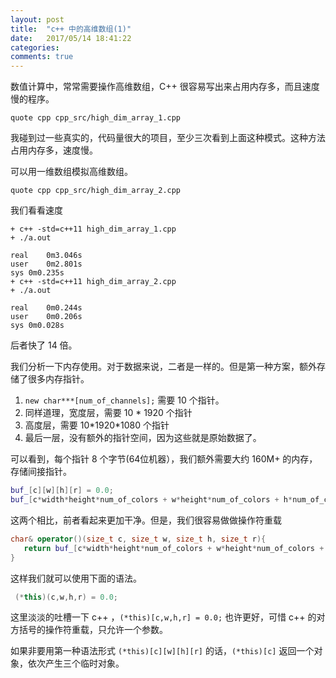 ```yaml
---
layout: post
title:  "c++ 中的高维数组(1)"
date:   2017/05/14 18:41:22
categories:
comments: true
---
```



数值计算中，常常需要操作高维数组，C++ 很容易写出来占用内存多，而且速度慢的程序。


```include
quote cpp cpp_src/high_dim_array_1.cpp
```


我碰到过一些真实的，代码量很大的项目，至少三次看到上面这种模式。这种方法占用内存多，速度慢。


可以用一维数组模拟高维数组。


```include
quote cpp cpp_src/high_dim_array_2.cpp
```

我们看看速度

```
+ c++ -std=c++11 high_dim_array_1.cpp
+ ./a.out

real	0m3.046s
user	0m2.801s
sys	0m0.235s
+ c++ -std=c++11 high_dim_array_2.cpp
+ ./a.out

real	0m0.244s
user	0m0.206s
sys	0m0.028s
```


后者快了 14 倍。


我们分析一下内存使用。对于数据来说，二者是一样的。但是第一种方案，额外存储了很多内存指针。

 1. `new char***[num_of_channels];` 需要 10 个指针。
 2. 同样道理，宽度层，需要  10 \* 1920 个指针
 3. 高度层，需要 10\*1920\*1080 个指针
 4. 最后一层，没有额外的指针空间，因为这些就是原始数据了。

可以看到，每个指针 8 个字节(64位机器），我们额外需要大约 160M+ 的内存，存储间接指针。


```cpp
buf_[c][w][h][r] = 0.0;
buf_[c*width*height*num_of_colors + w*height*num_of_colors + h*num_of_colors + r] = 0.0;
```

这两个相比，前者看起来更加干净。但是，我们很容易做做操作符重载

```cpp
char& operator()(size_t c, size_t w, size_t h, size_t r){
   return buf_[c*width*height*num_of_colors + w*height*num_of_colors + h*num_of_colors + r];
}
```

这样我们就可以使用下面的语法。

```cpp
 (*this)(c,w,h,r) = 0.0;
```

这里淡淡的吐槽一下 c++ ，`(*this)[c,w,h,r] = 0.0;` 也许更好，可惜 c++
的对方括号的操作符重载，只允许一个参数。

如果非要用第一种语法形式 `(*this)[c][w][h][r]` 的话，`(*this)[c]` 返回一个对象，依次产生三个临时对象。
